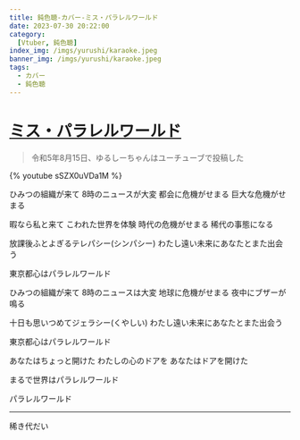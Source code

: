 ```yaml
---
title: 鈍色聴-カバー-ミス・パラレルワールド
date: 2023-07-30 20:22:00
category:
  [Vtuber, 鈍色聴]
index_img: /imgs/yurushi/karaoke.jpeg
banner_img: /imgs/yurushi/karaoke.jpeg
tags:
  - カバー
  - 鈍色聴
---
```


<script src='/js/diy/resize-ifram.js'></script>

# [ミス・パラレルワールド](https://www.youtube.com/watch?v=oK_K400e-0I)

> 令和5年8月15日、ゆるしーちゃんはユーチューブで投稿した

{% youtube sSZX0uVDa1M %}

ひみつの組織が来て
8時のニュースが大変
都会に危機がせまる
巨大な危機がせまる

暇なら私と来て
こわれた世界を体験
時代の危機がせまる
稀代の事態になる

放課後ふとよぎるテレパシー(シンパシー)
わたし遠い未来にあなたとまた出会う

東京都心はパラレルワールド

ひみつの組織が来て
8時のニュースは大変
地球に危機がせまる
夜中にブザーが鳴る

十日も思いつめてジェラシー(くやしい)
わたし遠い未来にあなたとまた出会う

東京都心はパラレルワールド

あなたはちょっと開けた
わたしの心のドアを
あなたはドアを開けた

まるで世界はパラレルワールド

パラレルワールド

- - -

稀き代だい
